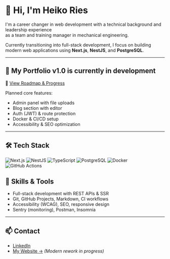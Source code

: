 # 👋 Hi, I'm Heiko Ries

I'm a career changer in web development with a technical background and leadership experience  
as a team and training manager in mechanical engineering.

Currently transitioning into full-stack development, I focus on building modern web applications using **Next.js**, **NestJS**, and **PostgreSQL**.

---

## 🚧 My Portfolio v1.0 is currently in development

📌 [View Roadmap & Progress](https://github.com/users/Hikko218/projects/5)

Planned core features:
- Admin panel with file uploads
- Blog section with editor
- Auth (JWT) & route protection
- Docker & CI/CD setup
- Accessibility & SEO optimization

---

## 🛠 Tech Stack
![Next.js](https://img.shields.io/badge/-Next.js-black?logo=next.js)
![NestJS](https://img.shields.io/badge/-NestJS-red?logo=nestjs)
![TypeScript](https://img.shields.io/badge/-TypeScript-3178c6?logo=typescript)
![PostgreSQL](https://img.shields.io/badge/-PostgreSQL-336791?logo=postgresql)
![Docker](https://img.shields.io/badge/-Docker-2496ED?logo=docker)
![GitHub Actions](https://img.shields.io/badge/-GitHub%20Actions-2088FF?logo=githubactions)

## 🧰 Skills & Tools

- Full-stack development with REST APIs & SSR
- Git, GitHub Projects, Markdown, CI workflows
- Accessibility (WCAG), SEO, responsive design
- Sentry (monitoring), Postman, Insomnia

---

## 📫 Contact
- [LinkedIn](https://www.linkedin.com/in/heiko-ries-b35778374)
- [My Website →](https://webpage-1-8je9.onrender.com) *(Modern rework in progress)*
